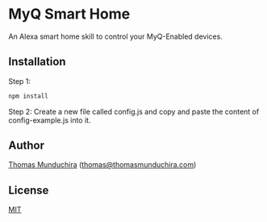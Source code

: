 # MyQ Smart Home
An Alexa smart home skill to control your MyQ-Enabled devices.

## Installation

Step 1:
```bash
npm install
```

Step 2:
Create a new file called config.js and copy and paste the content of config-example.js into it.

## Author
[Thomas Munduchira](https://thomasmunduchira.com/) ([thomas@thomasmunduchira.com](mailto:thomas@thomasmunduchira.com))

## License
[MIT](https://github.com/thomasmunduchira/myq-smart-home-alexa/blob/master/LICENSE)
